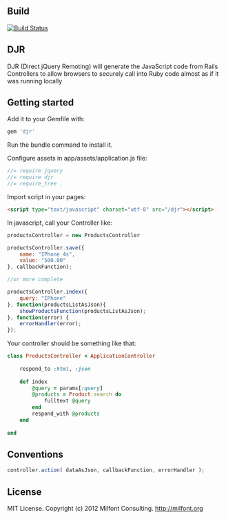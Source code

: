 ## Build
[![Build Status](https://secure.travis-ci.org/milfont/djr.png)](http://travis-ci.org/milfont/djr)

## DJR

DJR (Direct jQuery Remoting) will generate the JavaScript code from Rails Controllers to allow browsers to securely call into Ruby code almost as if it was running locally

## Getting started

Add it to your Gemfile with:

```ruby
gem 'djr'
```

Run the bundle command to install it.

Configure assets in app/assets/application.js file:

```javascript
//= require jquery
//= require djr
//= require_tree .
```

Import script in your pages:

```html
<script type="text/javascript" charset="utf-8" src="/djr"></script>
```

In javascript, call your Controller like:

```javascript
productsController = new ProductsController

productsController.save({
	name: "IPhone 4s",
	value: "500.00"
}, callbackFunction);

//or more complete

productsController.index({
	query: "IPhone"
}, function(productsListAsJson){
	showProductsFunction(productsListAsJson);
}, function(error) {
	errorHandler(error);
});

```

Your controller should be something like that:

```ruby
class ProductsController < ApplicationController
    
    respond_to :html, :json
    
    def index
		@query = params[:query]
        @products = Product.search do
			fulltext @query
		end
        respond_with @products
    end
    
end
```


## Conventions

```javascript
controller.action( dataAsJson, callbackFunction, errorHandler );
```

## License

MIT License. Copyright (c) 2012 Milfont Consulting. http://milfont.org
